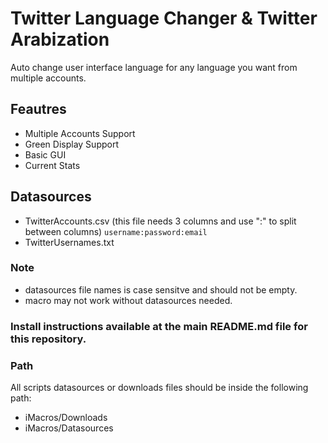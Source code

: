 # Twitter Language Changer & Twitter Arabization
Auto change user interface language for any language you want from multiple accounts.

## Feautres
- Multiple Accounts Support
- Green Display Support
- Basic GUI
- Current Stats

## Datasources
- TwitterAccounts.csv (this file needs 3 columns and use ":" to split between columns)
`username:password:email`
- TwitterUsernames.txt

### Note
- datasources file names is case sensitve and should not be empty.
- macro may not work without datasources needed.

### Install instructions available at the main README.md file for this repository.

### Path
All scripts datasources or downloads files should be inside the following path:
- iMacros/Downloads
- iMacros/Datasources
